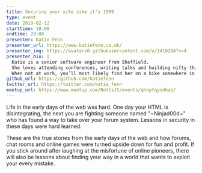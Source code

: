 ```yaml
---
title: Securing your site sike it's 1999
type: event
date: 2019-02-12
starttime: 18:00
endtime: 20:00
presenter: Katie Fenn
presenter_url: https://www.katiefenn.co.uk/
presenter_img: https://avatars0.githubusercontent.com/u/1410204?v=4
presenter_bio: |
  Katie is a senior software engineer from Sheffield.
  She loves attending conferences, writing talks and building nifty things with the Web.
  When not at work, you’ll most likely find her on a bike somewhere in the Peak District.
github_url: https://github.com/katiefenn
twitter_url: https://twitter.com/katie_fenn
meetup_url: https://www.meetup.com/NottsJS/events/qhnpfqyzdbqb/
---
```


Life in the early days of the web was hard. One day your HTML is disintegrating, the next you are fighting someone named "~Ninjad00d~" who has found a way to take over your forum system. Lessons in security in these days were hard learned.

These are the true stories from the early days of the web and how forums, chat rooms and online games were turned upside down for fun and profit. If you stick around after laughing at the misfortune of online pioneers, there will also be lessons about finding your way in a world that wants to exploit your every mistake.
